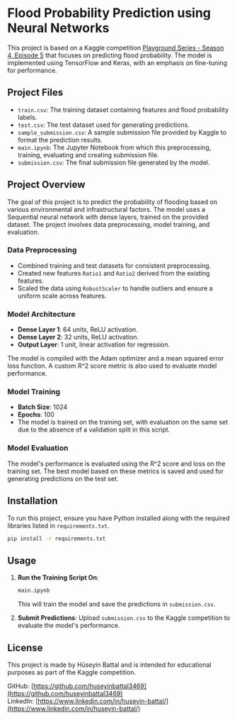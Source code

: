 # Flood Probability Prediction using Neural Networks

This project is based on a Kaggle competition [Playground Series - Season 4, Episode 5](https://www.kaggle.com/competitions/playground-series-s4e5/overview) that focuses on predicting flood probability. The model is implemented using TensorFlow and Keras, with an emphasis on fine-tuning for performance.

## Project Files

- `train.csv`: The training dataset containing features and flood probability labels.
- `test.csv`: The test dataset used for generating predictions.
- `sample_submission.csv`: A sample submission file provided by Kaggle to format the prediction results.
- `main.ipynb`: The Jupyter Notebook from which this preprocessing, training, evaluating and creating submission file.
- `submission.csv`: The final submission file generated by the model.

## Project Overview

The goal of this project is to predict the probability of flooding based on various environmental and infrastructural factors. The model uses a Sequential neural network with dense layers, trained on the provided dataset. The project involves data preprocessing, model training, and evaluation.

### Data Preprocessing

- Combined training and test datasets for consistent preprocessing.
- Created new features `Ratio1` and `Ratio2` derived from the existing features.
- Scaled the data using `RobustScaler` to handle outliers and ensure a uniform scale across features.

### Model Architecture

- **Dense Layer 1**: 64 units, ReLU activation.
- **Dense Layer 2**: 32 units, ReLU activation.
- **Output Layer**: 1 unit, linear activation for regression.

The model is compiled with the Adam optimizer and a mean squared error loss function. A custom R^2 score metric is also used to evaluate model performance.

### Model Training

- **Batch Size**: 1024
- **Epochs**: 100
- The model is trained on the training set, with evaluation on the same set due to the absence of a validation split in this script.

### Model Evaluation

The model's performance is evaluated using the R^2 score and loss on the training set. The best model based on these metrics is saved and used for generating predictions on the test set.

## Installation

To run this project, ensure you have Python installed along with the required libraries listed in `requirements.txt`.

```bash
pip install -r requirements.txt
```

## Usage

1. **Run the Training Script On**:
   ```bash
   main.ipynb
   ```
   This will train the model and save the predictions in `submission.csv`.

2. **Submit Predictions**:
   Upload `submission.csv` to the Kaggle competition to evaluate the model's performance.

## License

This project is made by Hüseyin Battal and is intended for educational purposes as part of the Kaggle competition. 

GitHub: [https://github.com/huseyinbattal3469](https://github.com/huseyinbattal3469)  
LinkedIn: [https://www.linkedin.com/in/huseyin-battal/](https://www.linkedin.com/in/huseyin-battal/)
